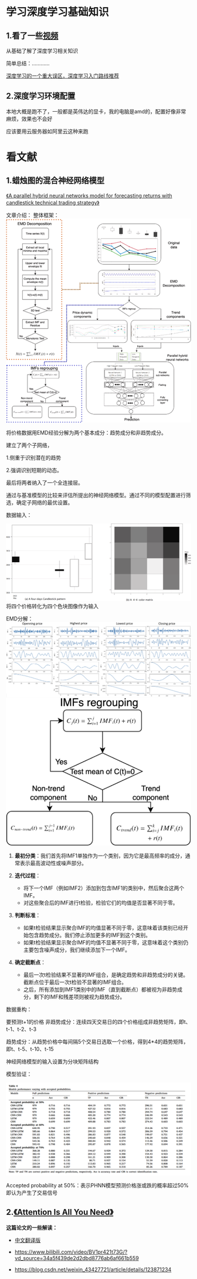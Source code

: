 
# 学习深度学习基础知识

## 1.看了一些[视频](https://www.bilibili.com/video/BV1K94y1Z7wn/?spm_id_from=333.999.0.0&vd_source=34a5f439de2d2dbd8776ab6af661b559)

从基础了解了深度学习相关知识

简单总结：…………

[深度学习的一个重大误区，深度学习入门路线推荐](https://www.bilibili.com/video/BV1Ui421k7AU?vd_source=f3f2a7f2995704671529493491b57e91)
## 2.深度学习环境配置

本地大概是跑不了，一般都是英伟达的显卡，我的电脑是amd的，配置好像非常麻烦，效果也不会好

应该要用云服务器如阿里云这种来跑

# 看文献

## 1.蜡烛图的混合神经网络模型

[《A parallel hybrid neural networks model for forecasting returns with candlestick technical trading strategy》](https://doi.org/10.1016/j.eswa.2024.124486)

文章介绍：
整体框架：
![alt text](Figs/24-0710/Fig4.png)

将价格数据用EMD经验分解为两个基本成分：趋势成分和非趋势成分。

建立了两个子网络，

1.侧重于识别潜在的趋势

2.强调识别短期的动态。

最后将两者纳入了一个全连接层。

通过与基准模型的比较来评估所提出的神经网络模型。通过不同的模型配置进行筛选，确定子网络的最优设置。

数据输入：

![alt text](Figs/24-0710/Fig5.png)
将四个价格转化为四个色块图像作为输入


EMD分解：
![alt text](Figs/24-0710/fig6.jpg)
![alt text](Figs/24-0710/fig7.jpg)

1. **最初分类**：我们首先将IMF1单独作为一个类别，因为它是最高频率的成分，通常表示最高波动性或噪声部分。

2. **迭代过程**：
   - 将下一个IMF（例如IMF2）添加到包含IMF1的类别中，然后聚合这两个IMF。
   - 对这些聚合后的IMF进行t检验，检验它们的均值是否显著不同于零。

3. **判断标准**：
   - 如果t检验结果显示聚合IMF的均值显著不同于零，这意味着该类别已经开始包含趋势成分。我们停止添加更多的IMF到这个类别。
   - 如果t检验结果显示聚合IMF的均值不显著不同于零，这意味着这个类别仍主要包含噪声成分，我们继续添加下一个IMF。

4. **确定截断点**：
   - 最后一次t检验结果不显著的IMF组合，是确定趋势和非趋势成分的关键。截断点位于最后一次t检验不显著的IMF组合。
   - 之后，所有添加到IMF1类别中的IMF（直到截断点）都被视为非趋势成分，剩下的IMF和残差项则被视为趋势成分。



数据重构：

要预测t+1的价格
非趋势成分：连续四天交易日的四个价格组成非趋势矩阵，即t、t-1、t-2、t-3

趋势成分：从趋势价格中每间隔5个交易日选取一个价格，得到4*4的趋势矩阵，即t、t-5、t-10、t-15

神经网络模型的输入设置为分块矩阵结构



模型验证：

![alt text](Figs/24-0710/table4.png)

Accepted probability at 50%：表示PHNN模型预测价格涨或跌的概率超过50%即认为产生了交易信号


## 2.[《Attention Is All You Need》](https://arxiv.org/abs/1706.03762)

**这篇论文的一些解读：**
- [中文翻译版](https://blog.csdn.net/nocml/article/details/103082600)

- https://www.bilibili.com/video/BV1pr421t73G/?vd_source=34a5f439de2d2dbd8776ab6af661b559

- https://blog.csdn.net/weixin_43427721/article/details/123871234

